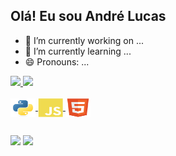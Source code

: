 ## Olá! Eu sou André Lucas

- 🔭 I’m currently working on ...
- 🌱 I’m currently learning ...
- 😄 Pronouns: ...

<div>
  <a href="https://github.com/lucasdnx">
  <img height="180em" src="https://github-readme-stats.vercel.app/api?username=lucasdnx&show_icons=true&theme=tokyonight&include_all_commits=true&count_private=true"/>
  <img height="180em" src="https://github-readme-stats.vercel.app/api/top-langs/?username=lucasdnx&layout=compact&langs_count=7&theme=tokyonight"/>
</div>
<div style="display: inline_block"><br>
  <img align="center" alt="icon-Python" height="30" width="40" src="https://raw.githubusercontent.com/devicons/devicon/master/icons/python/python-original.svg">
  <img align="center" alt="icon-Js" height="30" width="40" src="https://raw.githubusercontent.com/devicons/devicon/master/icons/javascript/javascript-plain.svg">
  <img align="center" alt="icon-HTML" height="30" width="40" src="https://raw.githubusercontent.com/devicons/devicon/master/icons/html5/html5-original.svg">
</div>

  ##
 
<div> 
  <a href="https://www.instagram.com/andre_lucaslp" target="_blank"><img src="https://img.shields.io/badge/-Instagram-%23E4405F?style=for-the-badge&logo=instagram&logoColor=white" target="_blank"></a>
  <a href = "mailto:andrelucasdnx0509@gmail.com"><img src="https://img.shields.io/badge/-Gmail-%23333?style=for-the-badge&logo=gmail&logoColor=white" target="_blank"></a>
  <!--
  <a href="https://www.linkedin.com/in/rafaella-ballerini-45875016a" target="_blank"><img src="https://img.shields.io/badge/-LinkedIn-%230077B5?style=for-the-badge&logo=linkedin&logoColor=white" target="_blank"></a> 
  -->
</div>
